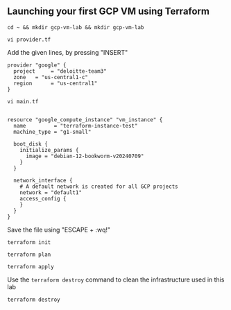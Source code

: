 ## Launching your first GCP VM using Terraform 
```
cd ~ && mkdir gcp-vm-lab && mkdir gcp-vm-lab
```
```
vi provider.tf
```
Add the given lines, by pressing "INSERT"

```hcl
provider "google" {
  project     = "deloitte-team3"
  zone   = "us-central1-c"
  region      = "us-central1"
}
```
```
vi main.tf
```
```hcl

resource "google_compute_instance" "vm_instance" {
  name         = "terraform-instance-test"
  machine_type = "g1-small"

  boot_disk {
    initialize_params {
      image = "debian-12-bookworm-v20240709"
    }
  }

  network_interface {
    # A default network is created for all GCP projects
    network = "default1"
    access_config {
    }
  }
}
```
Save the file using "ESCAPE + :wq!"
```
terraform init
```
```
terraform plan
```
```
terraform apply
```
Use the `terraform destroy` command to clean the infrastructure used in this lab
```
terraform destroy
```

